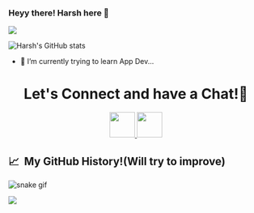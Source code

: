 ### Heyy there! Harsh here 👋
  <a href="https://github.com/DenverCoder1/readme-typing-svg"><img src="https://readme-typing-svg.herokuapp.com?lines=Information+Technology+Student;Always%20learning%20new%20things&center=true&width=500&height=50"></a>

![Harsh's GitHub stats](https://github-readme-stats.vercel.app/api?username=Hsrah00&show_icons=true&theme=radical)

- 🌱 I’m currently trying to learn App Dev... 

<h1 align="center">
  Let's Connect and have a Chat!💬
</h1>

<p align="center">
<a href="https://www.linkedin.com/in/harsh-pandey-115a1b222/">
  <img height="50" src="https://user-images.githubusercontent.com/46517096/166973395-19676cd8-f8ec-4abf-83ff-da8243505b82.png"/>
</a>
 <a href="https://www.instagram.com/hsrah_/">
  <img height="50" src="https://user-images.githubusercontent.com/46517096/166974368-9798f39f-1f46-499c-b14e-81f0a3f83a06.png"/>
</a>
  </p>






<h2> 📈 &nbsp;My GitHub History!(Will try to improve)</h2>

![snake gif](https://github.com/Hsrah00/Hsrah00/blob/output/github-contribution-grid-snake.svg)



<p align="left">
  <img src="https://capsule-render.vercel.app/api?type=waving&color=gradient&height=100&section=footer"/>
</p>
